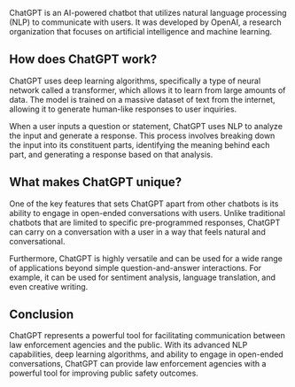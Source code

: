 
ChatGPT is an AI-powered chatbot that utilizes natural language processing (NLP) to communicate with users. It was developed by OpenAI, a research organization that focuses on artificial intelligence and machine learning.

How does ChatGPT work?
----------------------

ChatGPT uses deep learning algorithms, specifically a type of neural network called a transformer, which allows it to learn from large amounts of data. The model is trained on a massive dataset of text from the internet, allowing it to generate human-like responses to user inquiries.

When a user inputs a question or statement, ChatGPT uses NLP to analyze the input and generate a response. This process involves breaking down the input into its constituent parts, identifying the meaning behind each part, and generating a response based on that analysis.

What makes ChatGPT unique?
--------------------------

One of the key features that sets ChatGPT apart from other chatbots is its ability to engage in open-ended conversations with users. Unlike traditional chatbots that are limited to specific pre-programmed responses, ChatGPT can carry on a conversation with a user in a way that feels natural and conversational.

Furthermore, ChatGPT is highly versatile and can be used for a wide range of applications beyond simple question-and-answer interactions. For example, it can be used for sentiment analysis, language translation, and even creative writing.

Conclusion
----------

ChatGPT represents a powerful tool for facilitating communication between law enforcement agencies and the public. With its advanced NLP capabilities, deep learning algorithms, and ability to engage in open-ended conversations, ChatGPT can provide law enforcement agencies with a powerful tool for improving public safety outcomes.
